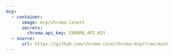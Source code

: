 ```yaml
---
mcp:
  - container:
      image: mcp/chroma:latest
      secrets:
        chroma.api_key: CHROMA_API_KEY
  - source:
      url: https://github.com/chroma-core/chroma-mcp/tree/main
---
```

